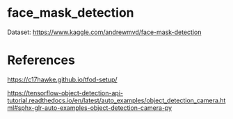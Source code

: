 # face_mask_detection

Dataset: https://www.kaggle.com/andrewmvd/face-mask-detection


# References

https://c17hawke.github.io/tfod-setup/

https://tensorflow-object-detection-api-tutorial.readthedocs.io/en/latest/auto_examples/object_detection_camera.html#sphx-glr-auto-examples-object-detection-camera-py
